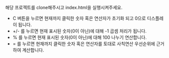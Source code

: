 해당 프로젝트를 clone해주시고 index.html을 실행시켜주세요.

- C 버튼을 누르면 현재까지 클릭한 숫자 혹은 연산자가 초기화 되고 0으로 디스플레이 됩니다.
- +/- 를 누르면 현재 표시된 숫자(0이 아닌)에 대해 -1 곱셈 처리가 됩니다.
- % 를 누르면 현재 표시된 숫자(0이 아닌)에 대해 100 나누기 연산합니다.
- = 를 누르면 현재까지 클릭한 숫자 혹은 연산자를 토대로 사칙연산 우선순위에 근거하여 계산합니다.
